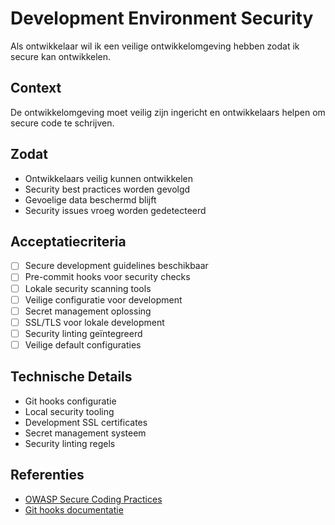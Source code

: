 # Development Environment Security

Als ontwikkelaar wil ik een veilige ontwikkelomgeving hebben zodat ik secure kan ontwikkelen.

## Context
De ontwikkelomgeving moet veilig zijn ingericht en ontwikkelaars helpen om secure code te schrijven.

## Zodat
- Ontwikkelaars veilig kunnen ontwikkelen
- Security best practices worden gevolgd
- Gevoelige data beschermd blijft
- Security issues vroeg worden gedetecteerd

## Acceptatiecriteria
- [ ] Secure development guidelines beschikbaar
- [ ] Pre-commit hooks voor security checks
- [ ] Lokale security scanning tools
- [ ] Veilige configuratie voor development
- [ ] Secret management oplossing
- [ ] SSL/TLS voor lokale development
- [ ] Security linting geïntegreerd
- [ ] Veilige default configuraties

## Technische Details
- Git hooks configuratie
- Local security tooling
- Development SSL certificates
- Secret management systeem
- Security linting regels

## Referenties
- [OWASP Secure Coding Practices](https://owasp.org/www-project-secure-coding-practices-quick-reference-guide/)
- [Git hooks documentatie](https://git-scm.com/docs/githooks) 